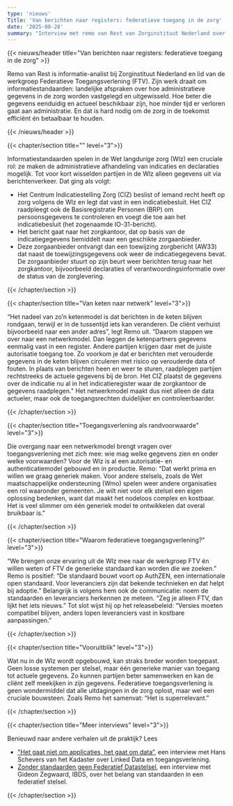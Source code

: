 ```yaml
---
type: 'nieuws'
Title: 'Van berichten naar registers: federatieve toegang in de zorg'
date: '2025-08-28'
summary: "Interview met remo van Rest van Zorginstituut Nederland over federatieve toegang in de zorg"
---
```


{{< nieuws/header title="Van berichten naar registers: federatieve toegang in de zorg" >}}

Remo van Rest is informatie-analist bij Zorginstituut Nederland en
lid van de werkgroep Federatieve Toegangsverlening (FTV). Zijn werk
draait om informatiestandaarden: landelijke afspraken over hoe
administratieve  gegevens in de zorg worden vastgelegd en uitgewisseld.
Hoe beter die gegevens eenduidig en actueel beschikbaar zijn, hoe
minder tijd er verloren gaat aan administratie. En dat is hard nodig om
de zorg in de toekomst efficiënt én betaalbaar te houden.

{{< /nieuws/header >}}

{{< chapter/section title="" level="3">}}

Informatiestandaarden spelen in de Wet langdurige zorg (Wlz) een cruciale rol: ze maken de administratieve afhandeling van indicaties en declaraties mogelijk. Tot voor kort wisselden partijen in de Wlz alleen gegevens uit via berichtenverkeer. Dat ging als volgt: 
- Het Centrum Indicatiestelling Zorg (CIZ) beslist of iemand recht heeft op zorg volgens de Wlz en legt dat vast in een indicatiebesluit. Het CIZ raadpleegt ook de Basisregistratie Personen (BRP) om persoonsgegevens te controleren en voegt die toe aan het indicatiebesluit (het zogenaamde IO-31-bericht).
- Het bericht gaat naar het zorgkantoor, dat op basis van de indicatiegegevens bemiddelt naar een geschikte zorgaanbieder.
- Deze zorgaanbieder ontvangt dan een toewijzing zorgbericht (AW33) dat naast de toewijzingsgegevens ook weer de indicatiegegevens bevat. De zorgaanbieder stuurt op zijn beurt weer berichten terug naar het zorgkantoor, bijvoorbeeld declaraties of verantwoordingsinformatie over de status van de zorglevering.

{{< /chapter/section >}}

{{< chapter/section title="Van keten naar netwerk" level="3">}}

“Het nadeel van zo’n ketenmodel is dat berichten in de keten blijven rondgaan,
terwijl er in de tussentijd iets kan veranderen. De cliënt verhuist bijvoorbeeld
naar een ander adres”, legt Remo uit. “Daarom stappen we over naar een
netwerkmodel. Dan leggen de ketenpartners gegevens eenmalig vast in een
register. Andere partijen krijgen daar met de juiste autorisatie toegang toe. Zo
voorkom je dat er berichten met verouderde gegevens in de keten blijven
circuleren met risico op verouderde data of fouten. In plaats van berichten heen
en weer te sturen, raadplegen partijen rechtstreeks de actuele gegevens bij de
bron. Het CIZ plaatst de gegevens over de indicatie nu al in het indicatieregister waar de zorgkantoor de gegevens raadplegen." Het netwerkmodel maakt dus niet alleen de data actueler, maar ook
de toegangsrechten duidelijker en controleerbaarder.

{{< /chapter/section >}}

{{< chapter/section title="Toegangsverlening als randvoorwaarde" level="3">}}

Die overgang naar een netwerkmodel brengt vragen over toegangsverlening
met zich mee: wie mag welke gegevens zien en onder welke voorwaarden?  Voor
de Wlz is al een autorisatie- en authenticatiemodel gebouwd en in productie. Remo: “Dat werkt
prima en willen we graag generiek maken. Voor andere stelsels, zoals de Wet
maatschappelijke ondersteuning (Wmo) spelen weer andere organisaties een
rol waaronder gemeenten. Je wilt niet voor elk stelsel een eigen oplossing
bedenken, want dat maakt het nodeloos complex en kostbaar. Het is veel
slimmer om één generiek model te ontwikkelen dat overal bruikbaar is.”

{{< /chapter/section >}}

{{< chapter/section title="Waarom federatieve toegangsgverlening?" level="3">}}

“We brengen onze ervaring uit de Wlz mee naar de werkgroep FTV én willen
weten of FTV de generieke standaard kan worden die we zoeken.” Remo is
positief: “De standaard bouwt voort op AuthZEN, een internationale open
standaard. Voor leveranciers zijn dat bekende technieken en dat helpt bij
adoptie.” Belangrijk is volgens hem ook de communicatie: noem de standaarden
en leveranciers herkennen ze meteen. “Zeg je alleen FTV, dan lijkt het iets
nieuws.” Tot slot wijst hij op het releasebeleid: “Versies moeten compatibel
blijven, anders lopen leveranciers vast in kostbare aanpassingen.”

{{< /chapter/section >}}

{{< chapter/section title="Vooruitblik" level="3">}}

Wat nu in de Wlz wordt opgebouwd, kan straks breder worden toegepast. Geen
losse systemen per stelsel, maar één generieke manier van toegang tot actuele
gegevens. Zo kunnen partijen beter samenwerken en kan de cliënt zelf
meekijken in zijn gegevens. Federatieve toegangsverlening is geen
wondermiddel dat alle uitdagingen in de zorg oplost, maar wel een cruciale
bouwsteen. Zoals Remo het samenvat: “Het is superrelevant.”

{{< /chapter/section >}}

{{< chapter/section title="Meer interviews" level="3">}}

Benieuwd naar andere verhalen uit de praktijk? Lees
- ["Het gaat niet om applicaties, het gaat om data”](https://vng-realisatie.github.io/ftv/actueel/nieuws/20250908interviewkadaster/), een interview met Hans Schevers van het Kadaster over Linked Data en toegangsverlening.
- [Zonder standaarden geen Federatief Datastelsel](https://vng-realisatie.github.io/ftv/actueel/nieuws/20250922interviewgideonzegwaard/), een interview met Gideon Zegwaard, IBDS, over het belang van standaarden in een federatief stelsel.

{{< /chapter/section >}}


